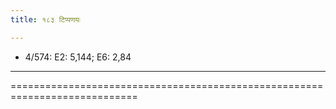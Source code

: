 ```yaml
---
title: १८३ टिप्पणयः

---
```

- 4/574: E2: 5,144; E6: 2,84

____________________________________________




============================================================================
